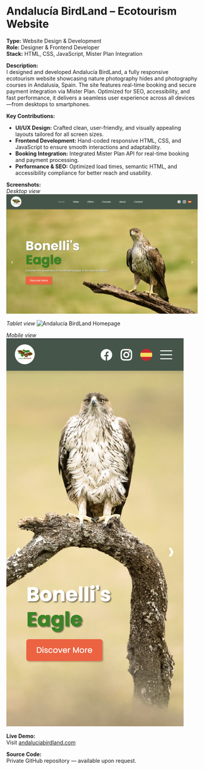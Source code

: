 # Andalucía BirdLand – Ecotourism Website

**Type:** Website Design & Development  
**Role:** Designer & Frontend Developer  
**Stack:** HTML, CSS, JavaScript, Mister Plan Integration

**Description:**  
I designed and developed Andalucía BirdLand, a fully responsive ecotourism website showcasing nature photography hides and photography courses in Andalusia, Spain. The site features real-time booking and secure payment integration via Mister Plan. Optimized for SEO, accessibility, and fast performance, it delivers a seamless user experience across all devices—from desktops to smartphones.

**Key Contributions:**  
- **UI/UX Design:** Crafted clean, user-friendly, and visually appealing layouts tailored for all screen sizes.  
- **Frontend Development:** Hand-coded responsive HTML, CSS, and JavaScript to ensure smooth interactions and adaptability.  
- **Booking Integration:** Integrated Mister Plan API for real-time booking and payment processing.  
- **Performance & SEO:** Optimized load times, semantic HTML, and accessibility compliance for better reach and usability.

**Screenshots:**  
*Desktop view*
![Andalucía BirdLand Homepage](./assets/laptop-view.png)

*Tablet view*
![Andalucía BirdLand Homepage](./assets/tablet-view.png)

*Mobile view*
![Andalucía BirdLand Homepage](./assets/mobile-view.png)



**Live Demo:**  
Visit [andaluciabirdland.com](https://www.andaluciabirdland.com)

**Source Code:**  
Private GitHub repository — available upon request.
